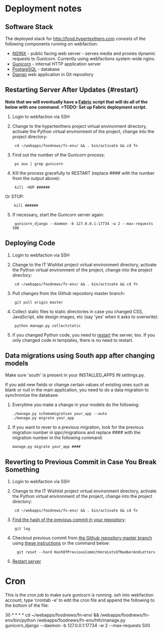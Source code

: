 # Deployment notes

## Software Stack

The deployed stack for <http://food.hypertexthero.com> consists of the following components running on webfaction:

- [NGINX](http://nginx.org/en/) - public facing web server - serves media and proxies dynamic requests to Gunicorn. Currently using webfactions system-wide nginx.
- [Gunicorn](http://gunicorn.org/ "Gunicorn 'Green Unicorn' is a Python WSGI HTTP Server for UNIX.") - internal HTTP application server
- [PostgreSQL](http://www.postgresql.org/) - database
- [Django](http://djangoproject.com/) web application in Git repository

## Restarting Server After Updates {#restart}

**Note that we will eventually have a [Fabric](http://docs.fabfile.org/en/1.6/) script that will do all of the below with one command. =TODO: Set up Fabric deployment script.**

1. Login to webfaction via SSH

2. Change to the hypertexthero project virtual environment directory, activate the Python virtual environment of the project, change into the project directory:

        cd ~/webapps/foodnews/fn-env/ && . bin/activate && cd fn

3. Find out the number of the Gunicorn process:

        ps aux | grep gunicorn

4. Kill the process gracefully to RESTART (replace #### with the number from the output above):

        kill -HUP ######

Or STOP:

        kill ######

5. If necessary, start the Gunicorn server again:

        gunicorn_django --daemon -b 127.0.0.1:17734 -w 2 --max-requests 500


## Deploying Code

1. Login to webfaction via SSH

2. Change to the IT Wishlist project virtual environment directory, activate the Python virtual environment of the project, change into the project directory:

        cd ~/webapps/foodnews/fn-env/ && . bin/activate && cd fn

3. Pull changes from the Github repository master branch:

        git pull origin master

4. Collect static files to static directories in case you changed CSS, JavaScript, site design images, etc (say 'yes' when it asks to overwrite):

        python manage.py collectstatic

5. If you changed Python code, you need to <a href="#restart">restart</a> the server, too. If you only changed code in templates, there is no need to restart.

## Data migrations using South app after changing models

Make sure 'south' is present in your INSTALLED_APPS IN settings.py.

If you add new fields or change certain values of existing ones such as blank or null in the main application, you need to do a data migration to synchronize the database:

1. Everytime you make a change in your models do the following:

    `./manage.py schemamigration your_app --auto`  
    `./manage.py migrate your_app`

2. If you want to rever to a previous migration, look for the previous migration number in ippc/migrations and replace #### with the migration number in the following command:

    `manage.py migrate your_app ####`

## Reverting to Previous Commit in Case You Break Something

1. Login to webfaction via SSH

2. Change to the IT Wishlist project virtual environment directory, activate the Python virtual environment of the project, change into the project directory:

        cd ~/webapps/foodnews/fn-env/ && . bin/activate && cd fn

3. [Find the hash of the previous commit in your repository](http://git-scm.com/book/en/Git-Basics-Viewing-the-Commit-History):

        git log

4. Checkout previous commit from [the Github repository master branch](https://github.com/hypertexthero/hypertexthero.com/commits/master) using [these instructions](http://stackoverflow.com/a/4114122/412329) or the command below:

         git reset --hard HashOfPreviousCommitHereLotsOfNumberAndLetters

5. [Restart server](#restart)

# Cron

This is the cron job to make sure gunicorn is running.
ssh into webfaction account, type ‘crontab -e’ to edit the cron file and append the following to the bottom of the file:

  30 * * * * cd ~/webapps/foodnews/fn-env/ && /webapps/foodnews/fn-env/bin/python /webapps/foodnews/fn-env/hth/manage.py gunicorn_django --daemon -b 127.0.0.1:17734 -w 2 --max-requests 500